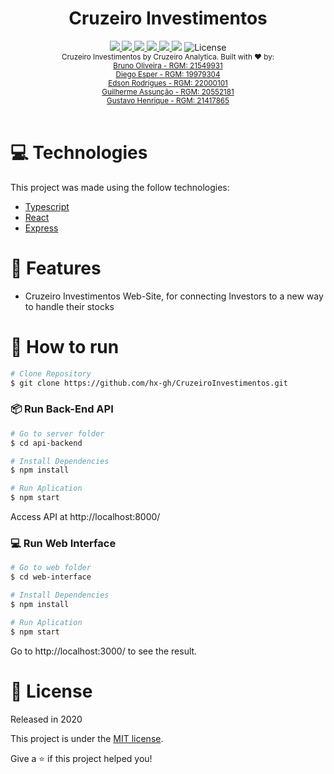 <div align="center">
    <h1>Cruzeiro Investimentos</h1>
</div>
<div align="center">
    <a href="https://www.linkedin.com/in/bruno-oliveira-1397a4185/">
        <img src="https://img.shields.io/badge/-Bruno_Oliveira-8257E5?style=flat&logo=Linkedin&logoColor=white">
    </a>
    <a href="https://www.linkedin.com/in/diego-esper-76164b157/">
        <img src="https://img.shields.io/badge/-Diego_Espers-8257E5?style=flat&logo=Linkedin&logoColor=white">
    <a href="https://www.linkedin.com/in/edson-rodrigues-de-paulo-bb8b061a0/">
        <img src="https://img.shields.io/badge/-Edson_Rodrigues-8257E5?style=flat&logo=Linkedin&logoColor=white">
    </a>
    <a href="http://linkedin.com/in/guilherme-assunção-pereira">
        <img src="https://img.shields.io/badge/-Guilherme_Assunção-8257E5?style=flat&logo=Linkedin&logoColor=white">
    </a> 
    <a href="https://www.linkedin.com/in/henriquegus/">
        <img src="https://img.shields.io/badge/-Gustavo_Henrique-8257E5?style=flat&logo=Linkedin&logoColor=white">
    </a>    
    <img src="https://img.shields.io/github/repo-size/hx-gh/CaInvestimentos?color=774DD6">
    <img alt="License" src="https://img.shields.io/badge/license-MIT-8257E5">
</div>
<div align="center">
  <sub>Cruzeiro Investimentos by Cruzeiro Analytica. Built with ❤︎ by: </br>
    <a href="https://github.com/bruno-oliveira173">Bruno Oliveira - RGM: 21549931</a></br>
    <a href="https://github.com/DSampa">Diego Esper - RGM: 19979304</a></br>
    <a href="https://github.com/Edsondrigues">Edson Rodrigues - RGM: 22000101</a></br>
    <a href="https://github.com/GAP-BooT">Guilherme Assunção - RGM: 20552181</a></br>
    <a href="https://github.com/hx-gh">Gustavo Henrique - RGM: 21417865</a></br>
  </sub>
</div>
<br/>

# :computer: Technologies
This project was made using the follow technologies:

* [Typescript](https://www.typescriptlang.org/)      
* [React](https://reactjs.org/)      
* [Express](https://expressjs.com/)      

# :rocket: Features

* Cruzeiro Investimentos Web-Site, for connecting Investors to a new way to handle their stocks

# :construction_worker: How to run
```bash
# Clone Repository
$ git clone https://github.com/hx-gh/CruzeiroInvestimentos.git
```
### 📦 Run Back-End API

```bash
# Go to server folder
$ cd api-backend

# Install Dependencies
$ npm install

# Run Aplication
$ npm start
```
Access API at http://localhost:8000/

### 💻 Run Web Interface

```bash
# Go to web folder
$ cd web-interface

# Install Dependencies
$ npm install

# Run Aplication
$ npm start
```
Go to http://localhost:3000/ to see the result.


# :closed_book: License

Released in 2020

This project is under the [MIT license](./LICENSE).

Give a ⭐️ if this project helped you!

